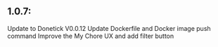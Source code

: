 <!-- https://developers.home-assistant.io/docs/add-ons/presentation#keeping-a-changelog -->

## 1.0.7:
Update to Donetick V0.0.12
Update Dockerfile and Docker image push command
Improve the My Chore UX and add filter button